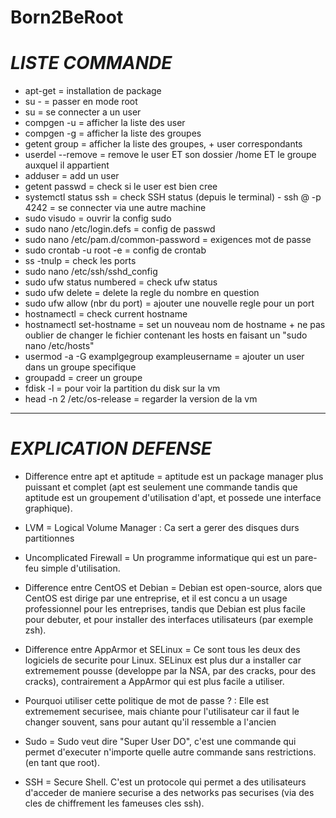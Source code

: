# Born2BeRoot

# *LISTE COMMANDE*

- apt-get = installation de package
- su - = passer en mode root 
- su <username> = se connecter a un user
- compgen -u = afficher la liste des user
- compgen -g = afficher la liste des groupes
- getent group = afficher la liste des groupes, + user correspondants
- userdel --remove = remove le user ET son dossier /home ET le groupe auxquel il appartient 
- adduser <username> = add un user
- getent passwd <username> = check si le user est bien cree
- systemctl status ssh = check SSH status
(depuis le terminal) - ssh <username>@<ip-address> -p 4242 = se connecter via une autre machine
- sudo visudo = ouvrir la config sudo
- sudo nano /etc/login.defs = config de passwd
- sudo nano /etc/pam.d/common-password = exigences mot de passe
- sudo crontab -u root -e = config de crontab
- ss -tnulp = check les ports
- sudo nano /etc/ssh/sshd_config
- sudo ufw status numbered = check ufw status
- sudo ufw delete <number> = delete la regle du nombre en question
- sudo ufw allow (nbr du port) = ajouter une nouvelle regle pour un port 
- hostnamectl = check current hostname
- hostnamectl set-hostname <nouveau-nom> = set un nouveau nom de hostname + ne pas oublier de changer le fichier contenant les hosts en faisant un "sudo nano /etc/hosts"
- usermod -a -G examplgegroup exampleusername = ajouter un user dans un groupe specifique
- groupadd <nomdugroupe> = creer un groupe
- fdisk -l = pour voir la partition du disk sur la vm
- head -n 2 /etc/os-release = regarder la version de la vm


---------------

# *EXPLICATION DEFENSE*

- Difference entre apt et aptitude = aptitude est un package manager plus puissant et complet (apt est seulement une commande tandis que aptitude est un groupement d'utilisation d'apt, et possede une interface graphique).

- LVM = Logical Volume Manager : Ca sert a gerer des disques durs partitionnes 

- Uncomplicated Firewall = Un programme informatique qui est un pare-feu simple d'utilisation.

- Difference entre CentOS et Debian = Debian est open-source, alors que CentOS est dirige par une entreprise, et il est concu a un usage professionnel pour les entreprises, tandis que Debian est plus facile pour debuter, et pour installer des interfaces utilisateurs (par exemple zsh).

- Difference entre AppArmor et SELinux = Ce sont tous les deux des logiciels de securite pour Linux. SELinux est plus dur a installer car extremement pousse (developpe par la NSA, par des cracks, pour des cracks), contrairement a AppArmor qui est plus facile a utiliser.

- Pourquoi utiliser cette politique de mot de passe ? : Elle est extremement securisee, mais chiante pour l'utilisateur car il faut le changer souvent, sans pour autant qu'il ressemble a l'ancien

- Sudo = Sudo veut dire "Super User DO", c'est une commande qui permet d'executer n'importe quelle autre commande sans restrictions. (en tant que root).

- SSH = Secure Shell. C'est un protocole qui permet a des utilisateurs d'acceder de maniere securise a des networks pas securises (via des cles de chiffrement les fameuses cles ssh).



